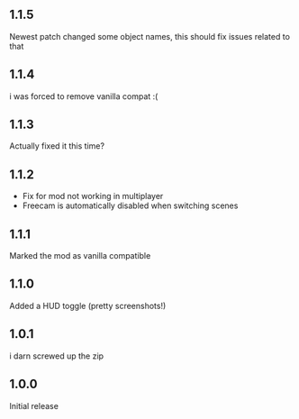 ## 1.1.5
Newest patch changed some object names, this should fix issues related to that

## 1.1.4
i was forced to remove vanilla compat :(

## 1.1.3
Actually fixed it this time?

## 1.1.2
- Fix for mod not working in multiplayer
- Freecam is automatically disabled when switching scenes

## 1.1.1
Marked the mod as vanilla compatible

## 1.1.0
Added a HUD toggle (pretty screenshots!)

## 1.0.1
i darn screwed up the zip

## 1.0.0
Initial release